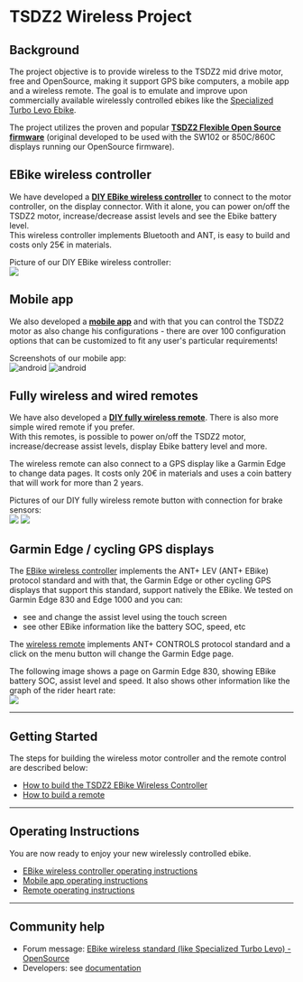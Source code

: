 # TSDZ2 Wireless Project 
## Background
The project objective is to provide wireless to the TSDZ2 mid drive motor, free and OpenSource, making it support GPS bike computers, a mobile app and a wireless remote. The goal is to emulate and improve upon commercially available wirelessly controlled ebikes like the  [Specialized Turbo Levo Ebike](https://www.youtube.com/watch?v=F43oqj1Zlww).

The project utilizes the proven and popular **[TSDZ2 Flexible Open Source firmware](https://github.com/OpenSourceEBike/TSDZ2_wiki/wiki)** (original developed to be used with the SW102 or 850C/860C displays running our OpenSource firmware).

## EBike wireless controller

We have developed a **[DIY EBike wireless controller](ebike_wireless_controller.md)** to connect to the motor controller, on the display connector. With it alone, you can power on/off the TSDZ2 motor, increase/decrease assist levels and see the Ebike battery level.<br>
This wireless controller implements Bluetooth and ANT, is easy to build and costs only 25€ in materials.

Picture of our DIY EBike wireless controller:<br>
![](3d_printed_box.png)<br>

## Mobile app

We also developed a **[mobile app](android_app_operation.md)** and with that you can control the TSDZ2 motor as also change his configurations - there are over 100 configuration options that can be customized to fit any user's particular requirements!

Screenshots of our mobile app:<br>
![android](android1-small.jpg) ![android](android2-small.jpg)

## Fully wireless and wired remotes

We have also developed a **[DIY fully wireless remote](remote/build_remotes)**. There is also more simple wired remote if you prefer.<br>
With this remotes, is possible to power on/off the TSDZ2 motor, increase/decrease assist levels, display Ebike battery level and more.<br>

The wireless remote can also connect to a GPS display like a Garmin Edge to change data pages. It costs only 20€ in materials and uses a coin battery that will work for more than 2 years.

Pictures of our DIY fully wireless remote button with connection for brake sensors:<br>
![](remote/ebike_wireless_remote-01-350x.jpg) ![](remote/ebike_wireless_remote-03-350x.jpg)<br>

## Garmin Edge / cycling GPS displays

The [EBike wireless controller](ebike_wireless_controller.md) implements the ANT+ LEV (ANT+ EBike) protocol standard and with that, the Garmin Edge or other cycling GPS displays that support this standard, support natively the EBike. We tested on Garmin Edge 830 and Edge 1000 and you can:
* see and change the assist level using the touch screen
* see other EBike information like the battery SOC, speed, etc

The [wireless remote](remote/build_remotes) implements ANT+ CONTROLS protocol standard and a click on the menu button will change the Garmin Edge page.<br>

The following image shows a page on Garmin Edge 830, showing EBike battery SOC, assist level and speed. It also shows other information like the graph of the rider heart rate:<br>
![](garmin_edge_830-01-350x.jpg)<br>

----
## Getting Started

The steps for building the wireless motor controller and the remote control are described below:
* [How to build the TSDZ2 EBike Wireless Controller](ebike_wireless_controller.md)
* [How to build a remote](remote/build_remotes.md)

----
## Operating Instructions

You are now ready to enjoy your new wirelessly controlled ebike.

* [EBike wireless controller operating instructions](wireless_motor_operation.md)
* [Mobile app operating instructions](android_app_operation.md)
* [Remote operating instructions](operation.md)

-----
## Community help

* Forum message: [EBike wireless standard (like Specialized Turbo Levo) - OpenSource](https://endless-sphere.com/forums/viewtopic.php?t=106346)
* Developers: see [documentation](https://github.com/OpenSourceEBike/TSDZ2_wireless/blob/master/EBike_wireless_remote/documentation/README.md)
